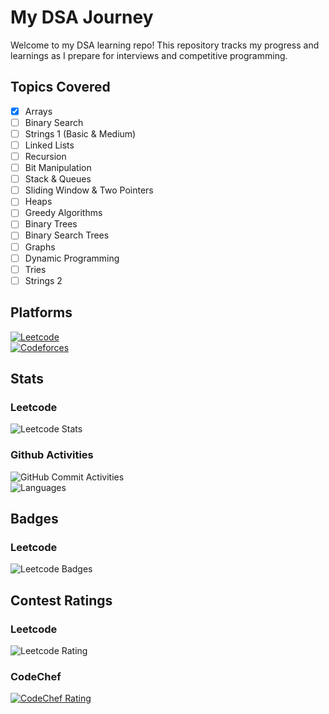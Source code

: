 # My DSA Journey
Welcome to my DSA learning repo!
This repository tracks my progress and learnings as I prepare for interviews and competitive programming.

## Topics Covered
- [x] Arrays
- [ ] Binary Search
- [ ] Strings 1 (Basic & Medium)
- [ ] Linked Lists
- [ ] Recursion
- [ ] Bit Manipulation
- [ ] Stack & Queues
- [ ] Sliding Window & Two Pointers
- [ ] Heaps
- [ ] Greedy Algorithms
- [ ] Binary Trees
- [ ] Binary Search Trees
- [ ] Graphs
- [ ] Dynamic Programming
- [ ] Tries
- [ ] Strings 2

## Platforms
[![Leetcode](https://img.shields.io/badge/Leetcode-Ayush_Bhujade-orange?logo=leetcode)](https://leetcode.com/u/bhujade_ayush/)
<br>
[![Codeforces](https://img.shields.io/badge/Codeforces-Ayush_Bhujade-blue?logo=codeforces)](https://codeforces.com/profile/bhujade_ayush)

## Stats
### Leetcode
![Leetcode Stats](https://leetcode-badge-sage.vercel.app/badge/bhujade_ayush?theme=dark&bgColor=282828)
<br>
### Github Activities
![GitHub Commit Activities](https://img.shields.io/github/commit-activity/m/bhujade-ayush/my-dsa-journey)
<br>
![Languages](https://img.shields.io/github/languages/top/bhujade-ayush/my-dsa-journey)

## Badges
### Leetcode
![Leetcode Badges](https://leetcode-badge-showcase.vercel.app/api?username=bhujade_ayush&theme=dark&animated=true)

## Contest Ratings
### Leetcode
![Leetcode Rating](https://leetcard.jacoblin.cool/bhujade_ayush?ext=contest)
### CodeChef
[![CodeChef Rating](https://cp-logo.vercel.app/codechef/bhujade_ayush)](https://www.codechef.com/users/bhujade_ayush)
